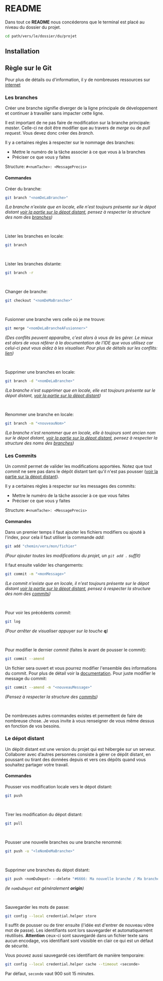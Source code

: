 # README

Dans tout ce __README__ nous concéderons que le terminal est placé au niveau du dossier du projet.
```bash
cd path/vers/le/dossier/du/projet
```

## Installation

## Règle sur le Git

Pour plus de détails ou d'information, il y de nombreuses ressources sur [internet](https://www.atlassian.com/fr/git/tutorials/learn-git-with-bitbucket-cloud)

### Les branches

Créer une branche signifie diverger de la ligne principale de développement et continuer à travailler sans impacter cette ligne.

Il est important de ne pas faire de modification sur la branche principale: _master_. Celle-ci ne doit être modifier que au travers de _merge_ ou de _pull request_. Vous devez donc créer des _branch_.

Il y a certaines règles à respecter sur le nommage des branches:
* Mettre le numéro de la tâche associer à ce que vous à la branches
* Préciser ce que vous y faites

Structure: ```#<numTache>: <MessagePrecis>```

#### Commandes

Créer du branche:
```bash
git branch "<nomDeLaBranche>"
```
_(La branche n'existe que en locale, elle n'est toujours présente sur le dépot distant [voir la partie sur la dépot distant](#le-dépot-distant), pensez à respecter la structure des nom des [branches](#les-branches))_

&nbsp;

Lister les branches en locale:
```bash
git branch
```

&nbsp;

Lister les branches distante:
```bash
git branch -r
```

&nbsp;

Changer de branche:
```bash
git checkout "<nomDeMaBranche>"
```

&nbsp;

Fusionner une branche vers celle où je me trouve:
```bash
git merge "<nomDeLaBrancheAFusionner>"
```
_(Des conflits peuvent apparaître, c'est alors à vous de les gérer. Le mieux est alors de vous référer à la documentation de l'IDE que vous utilisez car celui-ci peut vous aidez à les visualiser. Pour plus de détails sur les conflits: [lien](https://www.atlassian.com/fr/git/tutorials/using-branches/merge-conflicts))_

&nbsp;

Supprimer une branches en locale:
```bash
git branch -d "<nomDeLaBranche>"
```
_(La branche n'est supprimer que en locale, elle est toujours présente sur le dépot distant, [voir la partie sur la dépot distant](#le-dépot-distant))_

&nbsp;

Renommer une branche en locale:
```bash
git branch -m "<nouveauNom>"
```
_(La branche n'est renommer que en locale, elle à toujours sont ancien nom sur le dépot distant, [voir la partie sur la dépot distant](#le-dépot-distant), pensez à respecter la structure des noms des [branches](#les-branches))_


### Les Commits

Un _commit_ permet de valider les modifications apportées. Notez que tout _commit_ ne sere pas dans le dépôt distant tant qu'il n'est pas pousser ([voir la partie sur la dépot distant](#le-dépot-distant)).

Il y a certaines règles à respecter sur les messages des commits:
* Mettre le numéro de la tâche associer à ce que vous faites
* Préciser ce que vous y faites

Structure: ```#<numTache>: <MessagePrecis>```

#### Commandes

Dans un premier temps il faut ajouter les fichiers modifiers ou ajouté à l'index, pour cela il faut utiliser la commande _add_:
```bash
git add "chemin/vers/mon/fichier"
```
_(Pour ajouter toutes les modifications du projet, un ```git add .``` suffit)_

Il faut ensuite valider les changements:
```bash
git commit -m "<monMessage>"
```
_(Le commit n'existe que en locale, il n'est toujours présente sur le dépot distant [voir la partie sur la dépot distant](#le-dépot-distant), pensez à respecter la structure des nom des [commits](#les-commits))_

&nbsp;

Pour voir les précédents _commit_:
```bash
git log
```
_(Pour arrêter de visualiser appuyer sur la touche __q__)_

&nbsp;

Pour modifier le dernier _commit_ (faites le avant de pousser le commit):
```bash
git commit --amend
```
Un fichier sera ouvert et vous pourrez modifier l'ensemble des informations du commit. Pour plus de détail voir la [documentation](https://www.atlassian.com/fr/git/tutorials/rewriting-history).
Pour juste modifier le message du commit:
```bash
git commit --amend -m "<nouveauMessage>"
```
_(Pensez à respecter la structure des [commits](#les-commits))_

&nbsp;

De nombreuses autres commandes existes et permettent de faire de nombreuse chose. Je vous invite à vous renseigner de vous même dessus en fonction de vos besoins.

### Le dépot distant

Un dépôt distant est une version du projet qui est hébergée sur un serveur. Collaborer avec d’autres personnes consiste à gérer ce dépôt distant, en poussant ou tirant des données depuis et vers ces dépôts quand vous souhaitez partager votre travail.

#### Commandes

Pousser vos modification locale vers le dépot distant:
```bash
git push
```

&nbsp;

Tirer les modification du dépot distant:
```bash
git pull
```

&nbsp;

Pousser une nouvelle branches ou une branche renommé:
```bash
git push -u "<leNomDeMaBranche>"
```

&nbsp;

Supprimer une branches du dépot distant:
```bash
git push <nomDuDepot> --delete "#6666: Ma nouvelle branche / Ma branche renommé"
```
_(le ```nomDuDepot``` est généralement __origin__)_

&nbsp;

Sauvegarder les mots de passe:
```bash
git config --local credential.helper store
```
Il suffit de pousser ou de tirer ensuite (l'idée est d'entrer de nouveau vôtre mot de passe). Les identifiants sont lors sauvegarder et automatiquement réutilisés. __Attention__ ceux-ci sont sauvegardé dans un fichier texte sans aucun encodage, vos identifiant sont visisible en clair ce qui est un défaut de sécurité.

Vous pouvez aussi sauvegardé ces identifiant de manière temporaire:
```bash
git config --local credential.helper cache --timeout <seconde>
```
Par défaut, ```seconde``` vaut 900 soit 15 minutes.
